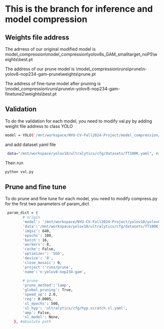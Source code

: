 # This is the branch for inference and model compression

## Weights file address
The adrress of our original modified model is model_compression\model_compression\yolov8s_GAM_smalltarget_noP5\weights\best.pt 

The address of our prune model is \model_compression\runs\prune\n-yolov8-nop234-gam-prune\weights\prune.pt 

The address of fine-tune model after pruning is \model_compression\runs\prune\n-yolov8-nop234-gam-finetune2\weights\best.pt

## Validation
To do the validation for each model, you need to modify val.py by adding weight file address to class YOLO
```bash
model = YOLO('/mnt/workspace/NYU-CV-Fall2024-Project/model_compression/runs/prune/n-yolov8-nop234-gam-finetune2/weights/best.pt') #absolute path
```
and add dataset yaml file
```bash
 data="/mnt/workspace/yolov10/ultralytics/cfg/datasets/TT100K.yaml", #absolute path
```
Then run
```bash
python val.py
```

## Prune and fine tune
To do prune and fine tune for each model, you need to modify compress.py for the first two parameters of param_dict
```bash
 param_dict = {
        # origin
        'model': '/mnt/workspace/NYU-CV-Fall2024-Project/yolov10/yolov8s_GAM_smalltarget_noP5/weights/best.pt',
        'data':'/mnt/workspace/yolov10/ultralytics/cfg/datasets/TT100K.yaml',
        'imgsz': 640,
        'epochs': 100,
        'batch': 16,
        'workers': 8,
        'cache': False,
        'optimizer': 'SGD',
        'device': '0',
        'close_mosaic': 0,
        'project':'runs/prune',
        'name':'n-yolov8-nop234-gam',
        
        # prune
        'prune_method':'lamp',
        'global_pruning': True,
        'speed_up': 2.0,
        'reg': 0.0005,
        'sl_epochs': 500,
        'sl_hyp': 'ultralytics/cfg/hyp.scratch.sl.yaml',
        'amp': False, 
        'sl_model': None,
    }, #absolute path
```


